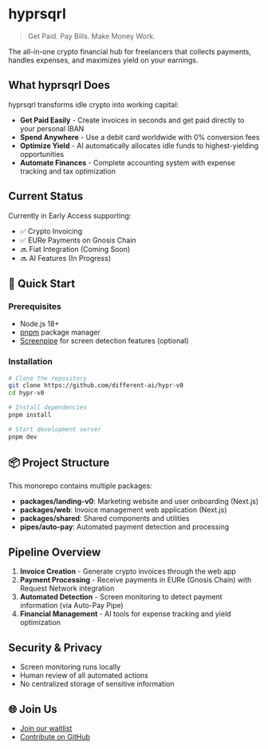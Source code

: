 # hyprsqrl

> Get Paid. Pay Bills. Make Money Work.

The all-in-one crypto financial hub for freelancers that collects payments, handles expenses, and maximizes yield on your earnings.

## What hyprsqrl Does

hyprsqrl transforms idle crypto into working capital:

- **Get Paid Easily** - Create invoices in seconds and get paid directly to your personal IBAN
- **Spend Anywhere** - Use a debit card worldwide with 0% conversion fees
- **Optimize Yield** - AI automatically allocates idle funds to highest-yielding opportunities
- **Automate Finances** - Complete accounting system with expense tracking and tax optimization

## Current Status

Currently in Early Access supporting:
- ✅ Crypto Invoicing
- ✅ EURe Payments on Gnosis Chain
- 🔜 Fiat Integration (Coming Soon)
- 🔜 AI Features (In Progress)

## 🚀 Quick Start

### Prerequisites
- Node.js 18+
- [pnpm](https://pnpm.io/installation) package manager
- [Screenpipe](https://screenpi.pe/) for screen detection features (optional)

### Installation

```bash
# Clone the repository
git clone https://github.com/different-ai/hypr-v0
cd hypr-v0

# Install dependencies
pnpm install

# Start development server
pnpm dev
```

## 📦 Project Structure

This monorepo contains multiple packages:

- **packages/landing-v0**: Marketing website and user onboarding (Next.js)
- **packages/web**: Invoice management web application (Next.js)
- **packages/shared**: Shared components and utilities
- **pipes/auto-pay**: Automated payment detection and processing

## Pipeline Overview

1. **Invoice Creation** - Generate crypto invoices through the web app
2. **Payment Processing** - Receive payments in EURe (Gnosis Chain) with Request Network integration
3. **Automated Detection** - Screen monitoring to detect payment information (via Auto-Pay Pipe)
4. **Financial Management** - AI tools for expense tracking and yield optimization

## Security & Privacy

- Screen monitoring runs locally
- Human review of all automated actions
- No centralized storage of sensitive information

## 🌐 Join Us

- [Join our waitlist](https://hyprsqrl.com)
- [Contribute on GitHub](https://github.com/different-ai/hypr-v0)